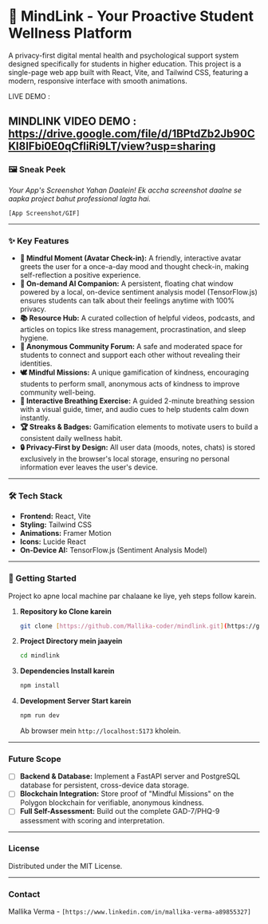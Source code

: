 # 🌱 MindLink - Your Proactive Student Wellness Platform

A privacy-first digital mental health and psychological support system designed specifically for students in higher education. This project is a single-page web app built with React, Vite, and Tailwind CSS, featuring a modern, responsive interface with smooth animations.

LIVE DEMO :

MINDLINK VIDEO DEMO : https://drive.google.com/file/d/1BPtdZb2Jb90CKI8IFbi0E0qCfliRi9LT/view?usp=sharing
---

### 🖼️ Sneak Peek

*Your App's Screenshot Yahan Daalein! Ek accha screenshot daalne se aapka project bahut professional lagta hai.*

`[App Screenshot/GIF]`

---

### ✨ Key Features

* **🧠 Mindful Moment (Avatar Check-in):** A friendly, interactive avatar greets the user for a once-a-day mood and thought check-in, making self-reflection a positive experience.
* **🤖 On-demand AI Companion:** A persistent, floating chat window powered by a local, on-device sentiment analysis model (TensorFlow.js) ensures students can talk about their feelings anytime with 100% privacy.
* **📚 Resource Hub:** A curated collection of helpful videos, podcasts, and articles on topics like stress management, procrastination, and sleep hygiene.
* **🤝 Anonymous Community Forum:** A safe and moderated space for students to connect and support each other without revealing their identities.
* **🕊️ Mindful Missions:** A unique gamification of kindness, encouraging students to perform small, anonymous acts of kindness to improve community well-being.
* **🧘 Interactive Breathing Exercise:** A guided 2-minute breathing session with a visual guide, timer, and audio cues to help students calm down instantly.
* **🏆 Streaks & Badges:** Gamification elements to motivate users to build a consistent daily wellness habit.
* **🔒 Privacy-First by Design:** All user data (moods, notes, chats) is stored exclusively in the browser's local storage, ensuring no personal information ever leaves the user's device.

---

### 🛠️ Tech Stack

* **Frontend:** React, Vite
* **Styling:** Tailwind CSS
* **Animations:** Framer Motion
* **Icons:** Lucide React
* **On-Device AI:** TensorFlow.js (Sentiment Analysis Model)

---

### 🚀 Getting Started

Project ko apne local machine par chalaane ke liye, yeh steps follow karein.

1.  **Repository ko Clone karein**
    ```sh
    git clone [https://github.com/Mallika-coder/mindlink.git](https://github.com/Mallika-coder/mindlink.git)
    ```
2.  **Project Directory mein jaayein**
    ```sh
    cd mindlink
    ```
3.  **Dependencies Install karein**
    ```sh
    npm install
    ```
4.  **Development Server Start karein**
    ```sh
    npm run dev
    ```
    Ab browser mein `http://localhost:5173` kholein.

---

### Future Scope

- [ ] **Backend & Database:** Implement a FastAPI server and PostgreSQL database for persistent, cross-device data storage.
- [ ] **Blockchain Integration:** Store proof of "Mindful Missions" on the Polygon blockchain for verifiable, anonymous kindness.
- [ ] **Full Self-Assessment:** Build out the complete GAD-7/PHQ-9 assessment with scoring and interpretation.

---

### License

Distributed under the MIT License.

---

### Contact

Mallika Verma - `[https://www.linkedin.com/in/mallika-verma-a89855327]`
